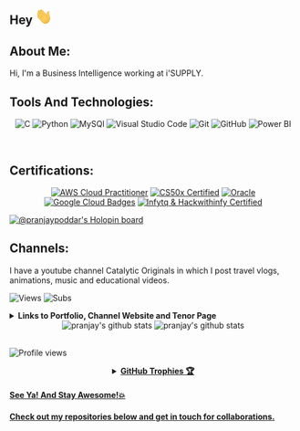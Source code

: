 <h2>Hey <img src="https://raw.githubusercontent.com/ABSphreak/ABSphreak/master/gifs/Hi.gif" width="30"></h2>
  
<h2>About Me:</h2>
<p>Hi, I'm a Business Intelligence working at i'SUPPLY.</p>

<h2>Tools And Technologies:</h2>
<p align="center">
<img alt="C" src="https://img.shields.io/badge/C-00599C?style=for-the-badge&logo=c&logoColor=white"/>
<img alt="Python" src="https://img.shields.io/badge/python-%2314354C.svg?&style=for-the-badge&logo=python&logoColor=white"/> 
<img alt="MySQl" src="https://img.shields.io/badge/mysql-%2300f.svg?style=for-the-badge&logo=mysql&logoColor=white"/>
<img alt="Visual Studio Code" src="https://img.shields.io/badge/VisualStudioCode-0078d7.svg?&style=for-the-badge&logo=visual-studio-code&logoColor=white"/>
<img alt="Git" src="https://img.shields.io/badge/git-%23F05033.svg?&style=for-the-badge&logo=git&logoColor=white"/> 
<img alt="GitHub" src="https://img.shields.io/badge/github-%23121011.svg?&style=for-the-badge&logo=github&logoColor=white"/>
 <img alt="Power BI" src="https://img.shields.io/badge/Power BI-%23039BE5.svg?&style=for-the-badge&logo=power bi&logoColor=yellow"/>
 </p>
 <br>
 
<h2>Certifications:</h2>
<p align="center">
<a href="https://www.credly.com/badges/43dfa67a-d420-4a18-8959-1df257330546?source=linked_in_profile"><img alt="AWS Cloud Practitioner" src="https://img.shields.io/badge/AWS Cloud Practitioner Certified-E95420?style=for-the-badge&logo=ubuntu&logoColor=white" /></a>
<a href="https://drive.google.com/file/d/1aJRhrBRBZsNlefoPb3p4dRIXKE6GPQLZ/view?usp=sharing"><img alt="CS50x Certified" src="https://img.shields.io/badge/CS50x Certified-0078D6?style=for-the-badge&logo=ubuntu&logoColor=white" /></a>
 <a href="https://drive.google.com/file/d/1leUr6SneN8RYZ2bqmM8odZmGX8IYbMh0/view?usp=sharing"><img alt="Oracle" src="https://img.shields.io/badge/Oracle Database-010101?style=for-the-badge&logo=ubuntu&logoColor=white" /></a>
 <a href="https://www.cloudskillsboost.google/public_profiles/b65c844e-db7a-4027-b7ee-1fef7d372144"><img alt="Google Cloud Badges" src="https://img.shields.io/badge/Google Cloud Badges-0078D6?style=for-the-badge&logo=ubuntu&logoColor=white" /></a>
 <a href="https://drive.google.com/file/d/1xFjLSbnnaAwbPTr4RFLgF7zAzI62NhTI/view?usp=sharing"><img alt="Infytq & Hackwithinfy Certified" src="https://img.shields.io/badge/Infytq Certified & Hackwithinfy Qualified-23FF9900?style=for-the-badge&logo=ubuntu&logoColor=white" /></a>

[![@pranjaypoddar's Holopin board](https://holopin.me/pranjaypoddar)](https://holopin.io/@pranjaypoddar)

<h2>Channels:</h2>
<p>I have a youtube channel Catalytic Originals in which I post travel vlogs, animations, music and educational videos.</p> 

![Views](https://img.shields.io/youtube/channel/views/UC7Pmr_UD715nTsNO9mmYQow?style=social) ![Subs](https://img.shields.io/youtube/channel/subscribers/UC7Pmr_UD715nTsNO9mmYQow?style=social)

 <details>
 <summary><strong>Links to Portfolio, Channel Website and Tenor Page</strong></summary>
 <p><a href="https://pranjaypoddar.live/">Portfolio</a></p>
 <p><a href="https://pranjay-poddar.github.io/catalytic_originals/">Catalytic Original Website</a></p>
 <p><a href="https://tenor.com/official/pranjay_poddar">Official Tenor Page</a></p>
</details>

<div align="center">
<img height="200px" width="380px" src="https://github-readme-stats.vercel.app/api?username=pranjay-poddar&show_icons=true&count_private=true&title_color=ff0087&bg_color=fafbfc00&text_color=a2a2a2" alt="pranjay's github stats" />
 
<!--   <img  height="210px" src="https://github-readme-stats.vercel.app/api/top-langs/?username=pranjay-poddar&title_color=ff0087&bg_color=fafbfc00&text_color=35b5ff" alt="pranjay's most languages used stats" /> -->

<img height="200px" width="380px" src="https://github-readme-streak-stats.herokuapp.com?user=pranjay-poddar&hide_border=true&date_format=M%20j%5B%2C%20Y%5D&background=DDDDDD" alt="pranjay's github stats" />
 </div>

<br>

![Profile views](https://komarev.com/ghpvc/?username=pranjay-poddar&title_color=ff0087&label_color=000000&style=flat-square&label=WELCOME+DEVELOPERS+COUNT)<a href="https://www.linkedin.com/in/pranjay-poddar/" target="_blank" rel="nofollow">
 

  <details align="center">
 <summary><strong>GitHub Trophies 🏆</strong></summary>
 <p align="center"><img src="https://github-profile-trophy.vercel.app/?username=pranjay-poddar&column=4&margin-w=5&margin-h=5&theme=darkhub"></p>
</details>


 
<h4>See Ya! And Stay Awesome!💥</h4>
<h4>Check out my repositories below and get in touch for collaborations.</h4>

